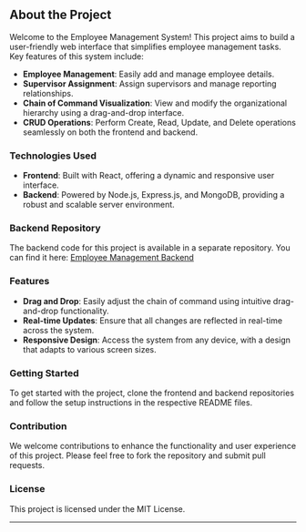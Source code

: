 ## About the Project

Welcome to the Employee Management System! This project aims to build a user-friendly web interface that simplifies employee management tasks. Key features of this system include:

- **Employee Management**: Easily add and manage employee details.
- **Supervisor Assignment**: Assign supervisors and manage reporting relationships.
- **Chain of Command Visualization**: View and modify the organizational hierarchy using a drag-and-drop interface.
- **CRUD Operations**: Perform Create, Read, Update, and Delete operations seamlessly on both the frontend and backend.

### Technologies Used

- **Frontend**: Built with React, offering a dynamic and responsive user interface.
- **Backend**: Powered by Node.js, Express.js, and MongoDB, providing a robust and scalable server environment.

### Backend Repository

The backend code for this project is available in a separate repository. You can find it here: [Employee Management Backend](https://github.com/FrancisBaah/Employee-management-backend)

### Features

- **Drag and Drop**: Easily adjust the chain of command using intuitive drag-and-drop functionality.
- **Real-time Updates**: Ensure that all changes are reflected in real-time across the system.
- **Responsive Design**: Access the system from any device, with a design that adapts to various screen sizes.

### Getting Started

To get started with the project, clone the frontend and backend repositories and follow the setup instructions in the respective README files.

### Contribution

We welcome contributions to enhance the functionality and user experience of this project. Please feel free to fork the repository and submit pull requests.

### License

This project is licensed under the MIT License.

---
